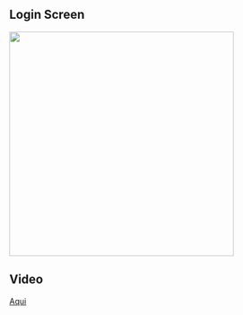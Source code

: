## Login Screen

<img src="https://user-images.githubusercontent.com/30422190/98856977-26f30d80-243d-11eb-9c40-80df49e3bf8c.png" width="400">

## Video

[Aqui](https://www.youtube.com/watch?v=OojsRFTPjEc&t=182s&ab_channel=DevJuniorPlus)
